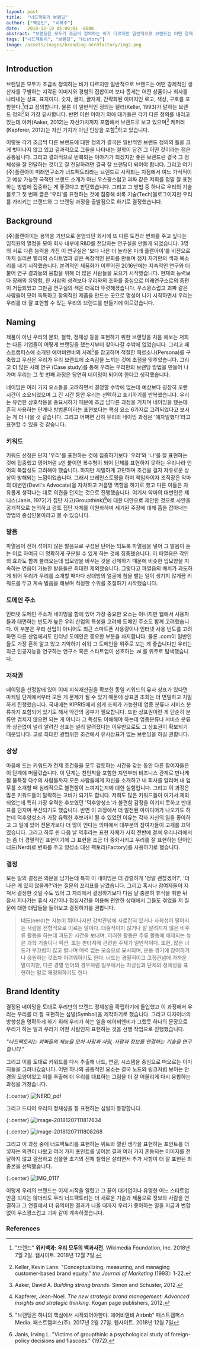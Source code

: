 ```yaml
---
layout: post
title:  "너드팩토리 브랜딩"
author: ["백승빈", "리복주"]
date:   2018-12-10 05:00:01 -0600
abstract: "브랜딩은 모두가 조금씩 정의하는 바가 다르지만 일반적으로 브랜드는 어떤 경제적인 생산자를 구별하는 지각된 이미지와 경험의 집합이며 보다 좁게는 어떤 상품이나 회사를 나타내는 상표, 표지이다. 숫자, 글자, 글자체, 간략화된 이미지인 로고, 색상, 구호를 포함한다. 라고 정의합니다. 물론 이 일반적인 정의는 켈러(Keller, 1993)가 말하는 브랜드 정의와 가장 유사합니다. 반면 이런 이야기 외에 대가들은 각기 다른 정의를 내리고 있는데 아커(Aaker, 2012)는 자산가치까지 포함해서 브랜드로 보고 있으며 케퍼러(Kapferer, 2012)는 자산 가치가 아닌 인상을 포함하고 있습니다."
tags: ["너드팩토리", "브랜딩", "History"]
image: /assets/images/branding-nerdfactory/img2.png
---
```


## Introduction

브랜딩은 모두가 조금씩 정의하는 바가 다르지만 일반적으로 브랜드는 어떤 경제적인 생산자를 구별하는 지각된 이미지와 경험의 집합이며 보다 좁게는 어떤 상품이나 회사를 나타내는 상표, 표지이다. 숫자, 글자, 글자체, 간략화된 이미지인 로고, 색상, 구호를 포함한다.[^1]라고 정의합니다. 물론 이 일반적인 정의는 켈러(Keller, 1993)가 말하는 브랜드 정의[^2]와 가장 유사합니다. 반면 이런 이야기 외에 대가들은 각기 다른 정의를 내리고 있는데 아커(Aaker, 2012)는 자산가치까지 포함해서 브랜드로 보고 있으며[^3] 케퍼러(Kapferer, 2012)는 자산 가치가 아닌 인상을 포함[^4]하고 있습니다.

이렇듯 각기 조금씩 다른 브랜드에 대한 정의가 결국은 일반적인 브랜드 정의의 틀을 크게 벗어나지 않고 있고 결과적으로 그들을 나타내는 철학이 담긴 그 어떤 것이라는 점은 공통됩니다. 그리고 결과적으로 반복되는 이야기가 되겠지만 좋은 브랜드란 결국 그 정체성을 잘 전달하는 것이고 잘 전달하려면 결국 잘 브랜딩이 되어야 합니다. 그리고 여기 (주)플랜아이 미래연구소가 너드팩토리라는 브랜드로 시작되는 지점에서 여느 가식적이고 예상 가능한 극적인 브랜드 소개가 아닌 우스꽝스럽고 괴짜 같은 저희를 정말 잘 표현하는 방법에 집중하는 게 좋겠다고 판단했습니다. 그리고 그 방법 중 하나로 우리의 기술 블로그 첫 번째 글은 '우리'를 표현하는 것에 집중해 비록 기술(Tech)블로그이지만 우리를 가리키는 브랜드와 그 브랜딩 과정을 출발점으로 하기로 결정했습니다.

## Background

(주)플랜아이는 용역을 기반으로 운영되던 회사에 또 다른 도전과 변화를 주고 싶다는 임직원의 열정을 모아 회사 내부에 R&D를 전담하는 연구실을 만들게 되었습니다. 3명의 서로 다른 능력을 가진 이 연구실은 '보다 나은 더 놀라운 미래 플랜아이'를 비전으로 마치 실리콘 밸리의 스타트업과 같은 독창적인 문화를 만들며 점차 자기만의 색과 목소리를 내기 시작했습니다. 본격적인 제품화가 이루어진 2016년에는 지속적인 연구와 더불어 연구 결과들의 융합을 위해 더 많은 사람들을 모으기 시작했습니다. 현재의 능력보다 장래의 유망함, 한 사람의 성격보다 우리와의 조화를 중심으로 미래연구소로의 증편이 거듭되었고 그만큼 연구실의 색은 더욱더 뚜렷해졌습니다. 우스꽝스럽고 괴짜 같은 사람들이 모여 독특하고 창의적인 제품을 만드는 곳으로 명성이 나기 시작하면서 우리는 우리를 더 잘 표현할 수 있는 우리의 브랜드를 만들기에 이르렀습니다.

## Naming

제품이 아닌 우리의 문화, 철학, 정체성 등을 표현하기 위한 브랜딩을 처음 해보는 저희는 다른 기업들이 어떻게 브랜딩을 했는지부터 찾아나갈 수밖에 없었습니다. 그리고 패스트캠퍼스에 소개된 에어비앤비의 사례[^5]를 참고하며 적절한 페르소나(Persona)를 구축했고 우선은 우리가 우리 브랜드에 소속감을 느끼는 것에 초점을 맞추었습니다. 그리고 더 많은 사례 연구 (Case study)를 통해 우리는 우리만의 브랜딩 방법을 만들어 나가며 우리는 그 첫 번째 과정은 당연히 네이밍이 되어야 한다고 생각했습니다.

네이밍은 여러 가지 요소들을 고려하면서 결정할 수밖에 없는데 예상보다 굉장히 오랜 시간이 소요되었으며 그 긴 시간 동안 우리는 선택하고 포기하기를 반복했습니다. 우리는 유연한 상호작용을 중요시하기 때문에 조금 남다른 과정을 거치며 네이밍을 했는데 흔히 사용하는 단계나 방법론이라는 표현보다는 핵심 요소 6가지로 고려되었다고 보시는 게 더 나을 것 같습니다. 그리고 어쩌면 감히 우리의 네이밍 과정은 '애자일했다'라고 표현할 수 있을 것 같습니다.

### 키워드

키워드 선정은 단지 '우리'를 표현하는 것에 집중하기보다 '우리'와 '나'를 잘 표현하는 것에 집중했고 영어처럼 s만 붙이면 복수형이 되어 단체를 표현하지 못하는 우리나라 언어의 복잡성도 고려해야 했습니다. 하지만 치밀하게 고민하며 조건을 걸자 자유로운 상상이 방해되는 느낌이었습니다. 그래서 브레인스토밍을 하며 책임자이자 조직장은 악마의 대변인(Devil's Advocate)을 자처하고 거름망 역할을 하기로 했고 다른 이들은 자유롭게 생각나는 대로 의견을 던지는 것으로 진행했습니다. 여기서 악마의 대변인은 제니스(Janis, 1972)가 집단 사고(Groupthink)[^6]에 대한 대안으로 제안한 것으로 사안을 공개적으로 논의하고 검토 집단 자체를 이원화하며 제기된 주장에 대해 흠을 잡아내는 방법의 중심인물이라고 볼 수 있습니다.

### 발음

파열음이 전혀 섞이지 않은 발음으로 구성된 단어는 되도록 파열음을 넣어 그 발음이 듣는 이로 하여금 더 명확하게 구분될 수 있게 하는 것에 집중했습니다. 이 파열음은 각인의 효과도 함께 불러오는데 입모양을 바꾸는 것을 강제하기 때문에 비슷한 입모양을 지속하는 연음이 가능한 발음들은 최대한 제외했습니다. 그렇다고 파열음의 배치가 과도하게 되어 우리가 우리를 소개할 때마다 상대방의 얼굴에 침을 뱉는 일이 생기지 않게끔 키워드를 두고 계속 발음을 해보며 적정한 수위를 조절하기 시작했습니다.

### 도메인 주소

인터넷 도메인 주소가 네이밍을 함에 있어 가장 중요한 요소는 아니지만 웹에서 사용자들과 대면하는 빈도가 높은 우리 산업의 특성을 고려해 도메인 주소도 함께 고려했습니다. 이 부분은 우리 산업이 아니어도 최근 스마트폰 사용량이나 인터넷 사용 빈도를 고려하면 다른 산업에서도 인터넷 도메인은 중요한 부분을 차지합니다. 물론 .com이 일반인들도 가장 흔히 알고 있고 기억하기 쉬워 그 도메인을 위주로 보는 게 좋습니다만 우리는 최근 인공지능을 연구하는 연구소 혹은 스타트업이 선호하는 .ai 를 위주로 탐색했습니다.  

### 저작권

네이밍을 선정함에 있어 이미 지식재산권을 확보한 동일 키워드의 유사 상표가 있다면 마케팅 단계에서부터 모든 게 문제가 될 수 있기 때문에 상표권 조회는 더 면밀하고 치밀하게 진행했습니다. 국내에는 KIPRIS에서 쉽게 조회가 가능한데 업종 분류나 서비스 분류까지 포함되어 있기도 해서 약간의 공부가 필요합니다. 또한 상표권이란 게 단순히 분류만 겹치지 않으면 되는 게 아니라 그 특성도 이해해야 하는데 업종분류나 서비스 분류와 상관없이 널리 알려진 상표는 널리 알려졌다는 이유만으로도 그 상표권이 확보되기 때문입니다. 고로 최대한 광범위한 조건에서 유사상표가 없는 브랜딩을 하길 권합니다.

### 상상

마음에 드는 키워드가 전제 조건들을 모두 검토하는 시간을 갖는 동안 다른 참여자들은 이 단계에 머물렀습니다. 이 단계는 친인척을 포함한 지인부터 비즈니스 관계로 만나게 될 불특정 다수의 사람들까지 모든 사람들에게 자신을 소개하고 내 회사를 알리며 내 업무를 소개할 때 심리적으로 불편함이 느껴지는지에 대한 실험입니다. 그리고 이 과정은 많은 키워드들이 탈락하는 고비가 되기도 합니다. 저희도 많은 키워드들이 여기서 제외되었는데 특히 가장 유력한 후보였던 '덕후양성소'가 불편함 감정을 이기지 못하고 반대표를 던지며 무산되기도 했습니다. 반면 이 과정에서 더 발전된 아이디어가 나오기도 하는데 덕후양성소가 가장 유력한 후보까지 될 수 있었던 이유는 각자 자신의 일을 좋아하고 그 일에 있어 전문가보다 더 많이 안다는 의미에서 대부분의 참여자들이 고개를 끄덕였습니다. 그리고 하루 쉰 다음 날 덕후라는 표현 자체가 사회 전반에 걸쳐 우리나라에서는 좀 더 경멸적인 표현이기에 그 표현을 조금 더 중화시키고 우리를 잘 표현하는 단어인 너드(Nerd)로 변화를 주고 양성소 대신 팩토리(Factory)를 사용하기로 했습니다. 

### 결정

모든 일의 결정은 의문을 남기는데 특히 이 네이밍은 더 강렬하게 '정말 괜찮겠어?', '더 나은 게 있지 않을까?'라는 질문의 꼬리표를 남겼습니다. 그리고 혹시나 참여자들이 지쳐서 결정한 것일 수도 있어 그 자리에서 결정하기보다 다음 날 충분히 휴식을 취한 뒤 잠시 지나가는 휴식 시간이나 점심시간을 이용해 편안한 상태에서 그들도 겪었을 저 질문에 대한 대답들을 들어보고 결정하기를 권합니다.

> **너드**(nerd)는 지능이 뛰어나지만 강박관념에 사로잡혀 있거나 사회성이 떨어지는 사람을 전형적으로 이르는 말이다. 대중적이지 않거나 잘 알려지지 않은 비주류 활동을 하는데 과도한 시간을 보내며, 이러한 활동은 주류 활동에 배제되는 높은 과학 기술이나 픽션, 또는 판타지에 관련한 주제가 일반적이다. 또한, 많은 너드가 부끄럼이 많고 별나며 매력 없는 모습으로 묘사되며, 운동 경기에 참여하거나 응원하는 것조차 어려워하기도 한다. 너드는 경멸적이고 고정관념에 가까운 말이지만, 다른 경멸 언어의 경우처럼 일부에서는 자긍심과 단체의 정체성을 표현하는 말로 재정의하기도 한다.

## Brand Identity

결정된 네이밍을 토대로 우리만의 브랜드 정체성을 확립하기에 돌입했고 이 과정에서 우리는 우리를 더 잘 표현하는 심벌(Symbol)을 제작하기로 했습니다. 그리고 디자이너의 방향성을 명확하게 하기 위해 우리가 하는 일을 에어비엔비가 그랬듯 하나의 문장으로 우리가 하는 일과 우리가 어떤 사람인지 표현하는 것을 선행 작업으로 진행했습니다.

*"너드팩토리는 괴짜들의 재능을 모아 사람과 사람, 사람과 정보를 연결하는 기술을 연구합니다."*

그리고 이를 토대로 키워드를 다시 추출해 너드, 연결, 시스템을 중심으로 떠오르는 이미지들을 그려나갔습니다. 어떤 하나의 공통적인 요소는 결국 노드와 링크처럼 보이는 안경의 모양이었고 이를 추출해 더 우리를 대표하는 그림을 더 잘 어울리게 다시 융합하는 과정을 거쳤습니다. 

{:.center}
![NERD_pdf](/assets/images/branding-nerdfactory/img1.png)

그리고 드디어 우리의 정체성을 잘 표현하는 심벌이 등장합니다.

{:.center}
![image-20181207111817634](/assets/images/branding-nerdfactory/img2.png)

{:.center}
![image-20181207111808268](/assets/images/branding-nerdfactory/img3.png)

그리고 이 과정 중에 너드팩토리를 표현하는 위트와 열린 생각을 표현하는 포인트를 더 넣자는 의견이 나왔고 여러 가지 포인트를 넣어본 결과 여러 가지 혼동되는 이미지를 전달하지 않고 깔끔하고 심플한 초기의 전체 철학은 살리면서 추가 사항이 더 잘 표현된 최종본을 선택했습니다. 

{:.center}
![IMG_0117](/assets/images/branding-nerdfactory/img4.PNG) 

이렇게 우리의 브랜드는 이제 시작을 알렸고 그 끝이 대기업이나 유명한 어느 스타트업만큼 되지는 않더라도 우리 너드팩토리는 더 새로운 기술과 제품으로 정보와 사람을 연결하고 그 연결에서 더 유의미한 결과가 나올 때까지 우리가 좋아하는 일을 지금과 변함없이 우스꽝스럽고 괴짜 같이 계속하겠습니다.

### References

[^1]: "브랜드" **위키백과: 우리 모두의 백과사전**. Wikimedia Foundation, Inc. 2018년 7월 2일. 웹사이트. 2018년 12월 7일.
[^2]: Keller, Kevin Lane. "Conceptualizing, measuring, and managing customer-based brand equity." *the Journal of Marketing* (1993): 1-22. 
[^3]: Aaker, David A. *Building strong brands*. Simon and Schuster, 2012.
[^4]: Kapferer, Jean-Noel. *The new strategic brand management: Advanced insights and strategic thinking*. Kogan page publishers, 2012.
[^5]: "브랜딩은 하나의 핵심에서 시작되어야한다. 에어비앤비 Airbnb" 패스트캠퍼스 Media. 패스트캠퍼스(주). 2017년 2월 27일. 웹사이트. 2018년 12월 7일
[^6]: Janis, Irving L. "Victims of groupthink: a psychological study of foreign-policy decisions and fiascoes." (1972). 